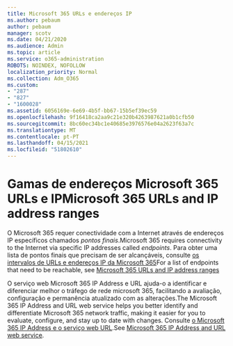 ```yaml
---
title: Microsoft 365 URLs e endereços IP
ms.author: pebaum
author: pebaum
manager: scotv
ms.date: 04/21/2020
ms.audience: Admin
ms.topic: article
ms.service: o365-administration
ROBOTS: NOINDEX, NOFOLLOW
localization_priority: Normal
ms.collection: Adm_O365
ms.custom:
- "287"
- "827"
- "1600028"
ms.assetid: 6056169e-6e69-4b5f-bb67-15b5ef39ec59
ms.openlocfilehash: 9f16418ca2aa9c21e320b4263987621a0b1cfb50
ms.sourcegitcommit: 8bc60ec34bc1e40685e3976576e04a2623f63a7c
ms.translationtype: MT
ms.contentlocale: pt-PT
ms.lasthandoff: 04/15/2021
ms.locfileid: "51802610"
---
```

# <a name="microsoft-365-urls-and-ip-address-ranges"></a><span data-ttu-id="11a55-102">Gamas de endereços Microsoft 365 URLs e IP</span><span class="sxs-lookup"><span data-stu-id="11a55-102">Microsoft 365 URLs and IP address ranges</span></span>

<span data-ttu-id="11a55-103">O Microsoft 365 requer conectividade com a Internet através de endereços IP específicos chamados *pontos finais*.</span><span class="sxs-lookup"><span data-stu-id="11a55-103">Microsoft 365 requires connectivity to the Internet via specific IP addresses called *endpoints*.</span></span>
<span data-ttu-id="11a55-104">Para obter uma lista de pontos finais que precisam de ser alcançáveis, consulte [os intervalos de URLs e endereços IP da Microsoft 365](https://docs.microsoft.com/office365/enterprise/urls-and-ip-address-ranges)</span><span class="sxs-lookup"><span data-stu-id="11a55-104">For a list of endpoints that need to be reachable, see [Microsoft 365 URLs and IP address ranges](https://docs.microsoft.com/office365/enterprise/urls-and-ip-address-ranges)</span></span> 

<span data-ttu-id="11a55-105">O serviço web Microsoft 365 IP Address e URL ajuda-o a identificar e diferenciar melhor o tráfego de rede microsoft 365, facilitando a avaliação, configuração e permanência atualizado com as alterações.</span><span class="sxs-lookup"><span data-stu-id="11a55-105">The Microsoft 365 IP Address and URL web service helps you better identify and differentiate Microsoft 365 network traffic, making it easier for you to evaluate, configure, and stay up to date with changes.</span></span> <span data-ttu-id="11a55-106">Consulte [o Microsoft 365 IP Address e o serviço web URL](https://docs.microsoft.com/office365/enterprise/office-365-ip-web-service).</span><span class="sxs-lookup"><span data-stu-id="11a55-106">See [Microsoft 365 IP Address and URL web service](https://docs.microsoft.com/office365/enterprise/office-365-ip-web-service).</span></span>